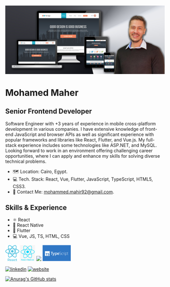 ![Senior Frontend Developer](https://github.com/m-mahir/m-mahir/blob/8e01a6838b1021617768d672f699b1c8c0aed6be/Profile36.jpg)

# Mohamed Maher
## Senior Frontend Developer

Software Engineer with +3 years of experience in mobile cross-platform development in various companies. I have extensive knowledge of front-end JavaScript and browser APIs as well as significant experience with popular frameworks and libraries like React, Flutter, and Vue.js. My full-stack experience includes some technologies like ASP.NET, and MySQL.
Looking forward to work in an environment offering challenging career opportunities, where I can apply and enhance my skills for solving diverse technical problems.

- 🗺️ Location: Cairo, Egypt.
- 💻 Tech. Stack: React, Vue, Flutter, JavaScript, TypeScript, HTML5, CSS3.
- 📧 Contact Me: mohammed.mahir92@gmail.com.

## Skills & Experience
* ⚛ React
* 📱 React Native
* 📱 Flutter
* 💻 Vue, JS, TS, HTML, CSS

<img src="https://github.com/m-mahir/m-mahir/blob/7b0c1eafc9d4af7fb618485930216008ae0323d1/react.png" height="50" /> <img src="https://github.com/m-mahir/m-mahir/blob/7b0c1eafc9d4af7fb618485930216008ae0323d1/react%20native.png" height="50" /> <img src="[https://github.com/m-mahir/m-mahir/blob/d3875daa4fd5830642763309e0c8589aed72bd42/javascript_logo.png](https://github.com/m-mahir/m-mahir/blob/6a735fa8926794fb2d5857735e9a2efd9ff3cff1/ecmas6_2.png)" height="50" /> <img src="https://github.com/m-mahir/m-mahir/blob/6a735fa8926794fb2d5857735e9a2efd9ff3cff1/typescript-logo.png" height="50" />

[<img src='https://cdn.jsdelivr.net/npm/simple-icons@3.0.1/icons/linkedin.svg' alt='linkedin' height='40'>](https://www.linkedin.com/in/m-mahir/)  [<img src='https://cdn.jsdelivr.net/npm/simple-icons@3.0.1/icons/icloud.svg' alt='website' height='40'>](https://www.m-mahir.ml/)  
 


[![Anurag's GitHub stats](https://github-readme-stats.vercel.app/api?username=m-mahir)](https://github.com/anuraghazra/github-readme-stats)
